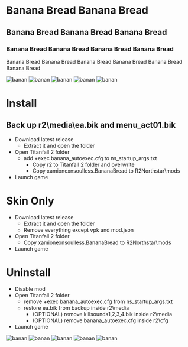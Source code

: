 # Banana Bread Banana Bread
## Banana Bread Banana Bread Banana Bread
### Banana Bread Banana Bread Banana Bread Banana Bread
Banana Bread Banana Bread Banana Bread Banana Bread Banana Bread Banana Bread

![banan](https://user-images.githubusercontent.com/57235791/151543690-bd096cc1-24dd-4ef4-b525-768241711877.gif)
![banan](https://user-images.githubusercontent.com/57235791/151543690-bd096cc1-24dd-4ef4-b525-768241711877.gif)
![banan](https://user-images.githubusercontent.com/57235791/151543690-bd096cc1-24dd-4ef4-b525-768241711877.gif)
![banan](https://user-images.githubusercontent.com/57235791/151543690-bd096cc1-24dd-4ef4-b525-768241711877.gif)
![banan](https://user-images.githubusercontent.com/57235791/151543690-bd096cc1-24dd-4ef4-b525-768241711877.gif)

# Install
## Back up r2\media\ea.bik and menu_act01.bik
- Download latest release
  - Extract it and open the folder
- Open Titanfall 2 folder
  - add +exec banana_autoexec.cfg to ns_startup_args.txt
    - Copy r2 to Titanfall 2 folder and overwrite
    - Copy xamionexnsoulless.BananaBread to R2Northstar\mods
- Launch game

# Skin Only
- Download latest release
  - Extract it and open the folder
  - Remove everything except vpk and mod.json
- Open Titanfall 2 folder
  - Copy xamionexnsoulless.BananaBread to R2Northstar\mods
- Launch game

# Uninstall
- Disable mod
- Open Titanfall 2 folder
  - remove +exec banana_autoexec.cfg from ns_startup_args.txt
  - restore ea.bik from backup inside r2\media
    - (OPTIONAL) remove killsounds1,2,3,4.bik inside r2\media
    - (OPTIONAL) remove banana_autoexec.cfg inside r2\cfg
- Launch game

![banan](https://user-images.githubusercontent.com/57235791/151543690-bd096cc1-24dd-4ef4-b525-768241711877.gif)
![banan](https://user-images.githubusercontent.com/57235791/151543690-bd096cc1-24dd-4ef4-b525-768241711877.gif)
![banan](https://user-images.githubusercontent.com/57235791/151543690-bd096cc1-24dd-4ef4-b525-768241711877.gif)
![banan](https://user-images.githubusercontent.com/57235791/151543690-bd096cc1-24dd-4ef4-b525-768241711877.gif)
![banan](https://user-images.githubusercontent.com/57235791/151543690-bd096cc1-24dd-4ef4-b525-768241711877.gif)
